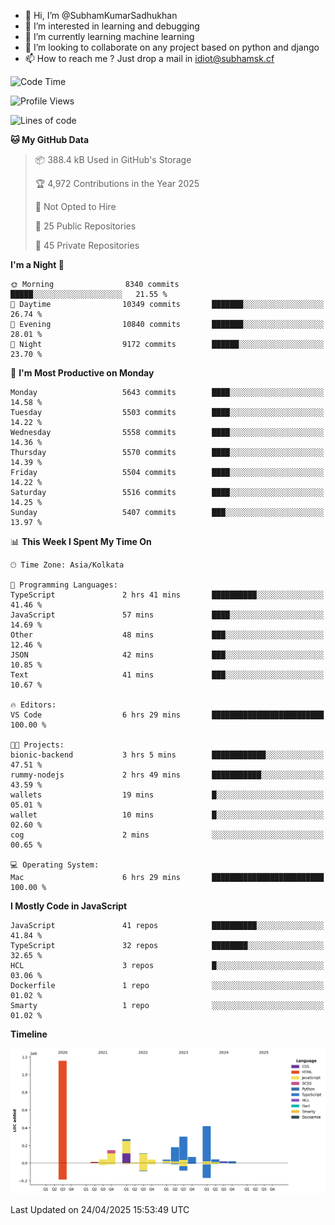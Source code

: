 - 👋 Hi, I’m @SubhamKumarSadhukhan
- 👀 I’m interested in learning and debugging
- 🌱 I’m currently learning machine learning
- 💞️ I’m looking to collaborate on any project based on python and django
- 📫 How to reach me ?
      Just drop a mail in idiot@subhamsk.cf

<!---
SubhamKumarSadhukhan/SubhamKumarSadhukhan is a ✨ special ✨ repository because its `README.md` (this file) appears on your GitHub profile.
You can click the Preview link to take a look at your changes.
--->


<!--START_SECTION:waka-->
![Code Time](http://img.shields.io/badge/Code%20Time-2%2C838%20hrs%2058%20mins-blue)

![Profile Views](http://img.shields.io/badge/Profile%20Views-1-blue)

![Lines of code](https://img.shields.io/badge/From%20Hello%20World%20I%27ve%20Written-2.8%20million%20lines%20of%20code-blue)

**🐱 My GitHub Data** 

> 📦 388.4 kB Used in GitHub's Storage 
 > 
> 🏆 4,972 Contributions in the Year 2025
 > 
> 🚫 Not Opted to Hire
 > 
> 📜 25 Public Repositories 
 > 
> 🔑 45 Private Repositories 
 > 
**I'm a Night 🦉** 

```text
🌞 Morning                8340 commits        █████░░░░░░░░░░░░░░░░░░░░   21.55 % 
🌆 Daytime                10349 commits       ███████░░░░░░░░░░░░░░░░░░   26.74 % 
🌃 Evening                10840 commits       ███████░░░░░░░░░░░░░░░░░░   28.01 % 
🌙 Night                  9172 commits        ██████░░░░░░░░░░░░░░░░░░░   23.70 % 
```
📅 **I'm Most Productive on Monday** 

```text
Monday                   5643 commits        ████░░░░░░░░░░░░░░░░░░░░░   14.58 % 
Tuesday                  5503 commits        ████░░░░░░░░░░░░░░░░░░░░░   14.22 % 
Wednesday                5558 commits        ████░░░░░░░░░░░░░░░░░░░░░   14.36 % 
Thursday                 5570 commits        ████░░░░░░░░░░░░░░░░░░░░░   14.39 % 
Friday                   5504 commits        ████░░░░░░░░░░░░░░░░░░░░░   14.22 % 
Saturday                 5516 commits        ████░░░░░░░░░░░░░░░░░░░░░   14.25 % 
Sunday                   5407 commits        ███░░░░░░░░░░░░░░░░░░░░░░   13.97 % 
```


📊 **This Week I Spent My Time On** 

```text
🕑︎ Time Zone: Asia/Kolkata

💬 Programming Languages: 
TypeScript               2 hrs 41 mins       ██████████░░░░░░░░░░░░░░░   41.46 % 
JavaScript               57 mins             ████░░░░░░░░░░░░░░░░░░░░░   14.69 % 
Other                    48 mins             ███░░░░░░░░░░░░░░░░░░░░░░   12.46 % 
JSON                     42 mins             ███░░░░░░░░░░░░░░░░░░░░░░   10.85 % 
Text                     41 mins             ███░░░░░░░░░░░░░░░░░░░░░░   10.67 % 

🔥 Editors: 
VS Code                  6 hrs 29 mins       █████████████████████████   100.00 % 

🐱‍💻 Projects: 
bionic-backend           3 hrs 5 mins        ████████████░░░░░░░░░░░░░   47.51 % 
rummy-nodejs             2 hrs 49 mins       ███████████░░░░░░░░░░░░░░   43.59 % 
wallets                  19 mins             █░░░░░░░░░░░░░░░░░░░░░░░░   05.01 % 
wallet                   10 mins             █░░░░░░░░░░░░░░░░░░░░░░░░   02.60 % 
cog                      2 mins              ░░░░░░░░░░░░░░░░░░░░░░░░░   00.65 % 

💻 Operating System: 
Mac                      6 hrs 29 mins       █████████████████████████   100.00 % 
```

**I Mostly Code in JavaScript** 

```text
JavaScript               41 repos            ██████████░░░░░░░░░░░░░░░   41.84 % 
TypeScript               32 repos            ████████░░░░░░░░░░░░░░░░░   32.65 % 
HCL                      3 repos             █░░░░░░░░░░░░░░░░░░░░░░░░   03.06 % 
Dockerfile               1 repo              ░░░░░░░░░░░░░░░░░░░░░░░░░   01.02 % 
Smarty                   1 repo              ░░░░░░░░░░░░░░░░░░░░░░░░░   01.02 % 
```



**Timeline**

![Lines of Code chart](https://raw.githubusercontent.com/SubhamKumarSadhukhan/SubhamKumarSadhukhan/main/assets/bar_graph.png)


 Last Updated on 24/04/2025 15:53:49 UTC
<!--END_SECTION:waka-->
